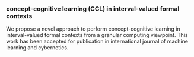 ### concept-cognitive learning (CCL) in interval-valued formal contexts
We propose a novel approach to perform concept-cognitive learning in interval-valued formal contexts from a granular computing viewpoint. This work has been accepted for publication in international journal of machine learning and cybernetics.
